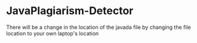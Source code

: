 # JavaPlagiarism-Detector
There will be a change in the location of the javada file by changing the file location to your own laptop's location
